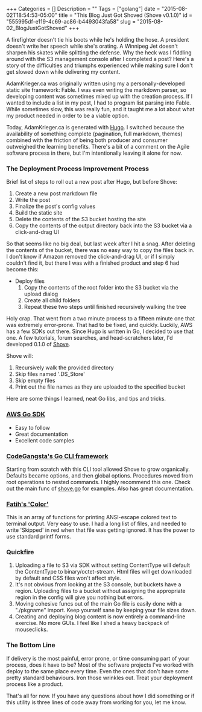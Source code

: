 +++
Categories = []
Description = ""
Tags = ["golang"]
date = "2015-08-02T18:54:53-05:00"
title = "This Blog Just Got Shoved (Shove v0.1.0)"
id = "555995df-e119-4c69-ac86-b4493043fa58"
slug = "2015-08-02_BlogJustGotShoved"
+++

A firefighter doesn't tie his boots while he's holding the hose. A president doesn't write her speech while she's orating. A Winnipeg Jet doesn't sharpen his skates while splitting the defense. Why the heck was I fiddling around with the S3 management console after I completed a post? Here's a story of the difficulties and triumphs experienced while making sure I don't get slowed down while delivering my content.

<!--more-->

AdamKrieger.ca was originally written using my a personally-developed static site framework: Fable. I was even writing the markdown parser, so developing content was sometimes mixed up with the creation process. If I wanted to include a list in my post, I had to program list parsing into Fable. While sometimes slow, this was really fun, and it taught me a lot about what my product needed in order to be a viable option.

Today, AdamKrieger.ca is generated with [Hugo](https://gohugo.io/). I switched because the availability of something complete (pagination, full markdown, themes) combined with the friction of being both producer and consumer outweighed the learning benefits. There's a bit of a comment on the Agile software process in there, but I'm intentionally leaving it alone for now.

### The Deployment Process Improvement Process

Brief list of steps to roll out a new post after Hugo, but before Shove:

1. Create a new post markdown file
2. Write the post
3. Finalize the post's config values
4. Build the static site
5. Delete the contents of the S3 bucket hosting the site
6. Copy the contents of the output directory back into the S3 bucket via a click-and-drag UI

So that seems like no big deal, but last week after I hit a snag. After deleting the contents of the bucket, there was no easy way to copy the files back in. I don't know if Amazon removed the click-and-drag UI, or if I simply couldn't find it, but there I was with a finished product and step 6 had become this:

- Deploy files
   1. Copy the contents of the root folder into the S3 bucket via the upload dialog
   2. Create all child folders
   3. Repeat these two steps until finished recursively walking the tree

Holy crap. That went from a two minute process to a fifteen minute one that was extremely error-prone. That had to be fixed, and quickly. Luckily, AWS has a few SDKs out there. Since Hugo is written in Go, I decided to use that one. A few tutorials, forum searches, and head-scratchers later, I'd developed 0.1.0 of [Shove](https://github.com/adamkrieger/shove).

Shove will:

1. Recursively walk the provided directory
2. Skip files named '.DS_Store'
3. Skip empty files
4. Print out the file names as they are uploaded to the specified bucket

Here are some things I learned, neat Go libs, and tips and tricks.

### [AWS Go SDK](https://github.com/aws/aws-sdk-go/aws)

* Easy to follow
* Great documentation
* Excellent code samples

### [CodeGangsta's Go CLI framework](https://github.com/codegangsta/cli)

Starting from scratch with this CLI tool allowed Shove to grow organically. Defaults became options, and then global options. Procedures moved from root operations to nested commands. I highly recommend this one. Check out the main func of [shove.go](https://github.com/adamkrieger/shove/blob/master/shove.go) for examples. Also has great documentation.

### [Fatih's 'Color'](https://github.com/fatih/color)

This is an array of functions for printing ANSI-escape colored text to terminal output. Very easy to use. I had a long list of files, and needed to write 'Skipped' in red when that file was getting ignored. It has the power to use standard printf forms.

### Quickfire

1. Uploading a file to S3 via SDK without setting ContentType will default the ContentType to binary/octet-stream. Html files will get downloaded by default and CSS files won't affect style.
2. It's not obvious from looking at the S3 console, but buckets have a region. Uploading files to a bucket without assigning the appropriate region in the config will give you nothing but errors.
3. Moving cohesive funcs out of the main Go file is easily done with a "./pkgname" import. Keep yourself sane by keeping your file sizes down.
4. Creating and deploying blog content is now entirely a command-line exercise. No more GUIs. I feel like I shed a heavy backpack of mouseclicks.

### The Bottom Line

If delivery is the most painful, error prone, or time consuming part of your process, does it have to be? Most of the software projects I've worked with deploy to the same place every time. Even the ones that don't have some pretty standard behaviours. Iron those wrinkles out. Treat your deployment process like a product.

That's all for now. If you have any questions about how I did something or if this utility is three lines of code away from working for you, let me know.

